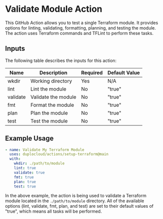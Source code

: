# Validate Module Action

This GitHub Action allows you to test a single Terraform module. It provides options for linting, validating, formatting, planning, and testing the module. The action uses Terraform commands and TFLint to perform these tasks.

## Inputs

The following table describes the inputs for this action:

| Name | Description | Required | Default Value |
| ---- | ----------- | -------- | ------------- |
| wkdir | Working directory | Yes | N/A |
| lint | Lint the module | No | "true" |
| validate | Validate the module | No | "true" |
| fmt | Format the module | No | "true" |
| plan | Plan the module | No | "true" |
| test | Test the module | No | "true" |

## Example Usage

```yaml
- name: Validate My Terraform Module
  uses: duplocloud/actions/setup-terraform@main
  with:
    wkdir: ./path/to/module
    lint: true
    validate: true
    fmt: true
    plan: true
    test: true
```

In the above example, the action is being used to validate a Terraform module located in the `./path/to/module` directory. All of the available options (lint, validate, fmt, plan, and test) are set to their default values of "true", which means all tasks will be performed.


